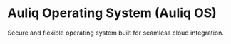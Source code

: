 # Auliq Operating System (Auliq OS)
Secure and flexible operating system built for seamless cloud integration.
